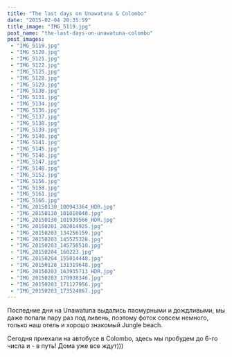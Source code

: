 ```yaml
---
title: "The last days on Unawatuna & Colombo"
date: "2015-02-04 20:35:59"
title_image: "IMG_5119.jpg"
post_name: "the-last-days-on-unawatuna-colombo"
post_images: 
 - "IMG_5119.jpg"
 - "IMG_5120.jpg"
 - "IMG_5121.jpg"
 - "IMG_5122.jpg"
 - "IMG_5125.jpg"
 - "IMG_5128.jpg"
 - "IMG_5129.jpg"
 - "IMG_5130.jpg"
 - "IMG_5131.jpg"
 - "IMG_5134.jpg"
 - "IMG_5136.jpg"
 - "IMG_5137.jpg"
 - "IMG_5138.jpg"
 - "IMG_5139.jpg"
 - "IMG_5140.jpg"
 - "IMG_5141.jpg"
 - "IMG_5145.jpg"
 - "IMG_5146.jpg"
 - "IMG_5147.jpg"
 - "IMG_5148.jpg"
 - "IMG_5152.jpg"
 - "IMG_5156.jpg"
 - "IMG_5158.jpg"
 - "IMG_5161.jpg"
 - "IMG_5166.jpg"
 - "IMG_20150130_100943364_HDR.jpg"
 - "IMG_20150130_101010048.jpg"
 - "IMG_20150130_101939566_HDR.jpg"
 - "IMG_20150201_202014925.jpg"
 - "IMG_20150203_134256159.jpg"
 - "IMG_20150203_145525328.jpg"
 - "IMG_20150203_145758510.jpg"
 - "IMG_20150204_160223.jpg"
 - "IMG_20150204_155014448.jpg"
 - "IMG_20150128_131319648.jpg"
 - "IMG_20150203_163935713_HDR.jpg"
 - "IMG_20150203_170938346.jpg"
 - "IMG_20150203_171127956.jpg"
 - "IMG_20150203_173524867.jpg"
---
```


Последние дни на Unawatuna выдались пасмурными и дождливыми, мы даже попали пару раз под ливень, поэтому фоток совсем немного, только наш отель и хорошо знакомый Jungle beach.

Сегодня приехали на автобусе в Colombo, здесь мы пробудем до 6-го числа и - в путь! Дома уже все ждут)))
